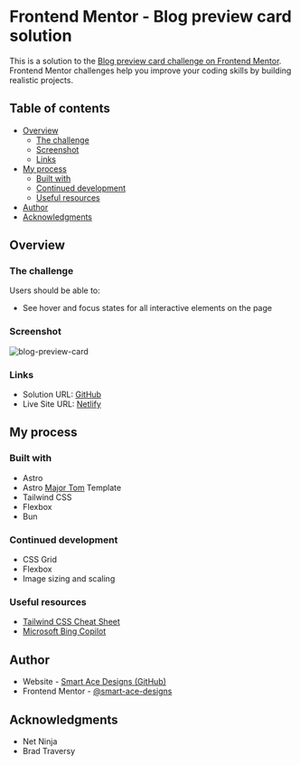 # Frontend Mentor - Blog preview card solution

This is a solution to the [Blog preview card challenge on Frontend Mentor](https://www.frontendmentor.io/challenges/blog-preview-card-ckPaj01IcS). Frontend Mentor challenges help you improve your coding skills by building realistic projects.

## Table of contents

- [Overview](#overview)
  - [The challenge](#the-challenge)
  - [Screenshot](#screenshot)
  - [Links](#links)
- [My process](#my-process)
  - [Built with](#built-with)
  - [Continued development](#continued-development)
  - [Useful resources](#useful-resources)
- [Author](#author)
- [Acknowledgments](#acknowledgments)

## Overview

### The challenge

Users should be able to:

- See hover and focus states for all interactive elements on the page

### Screenshot
![blog-preview-card](https://github.com/Smart-Ace-Designs/Astro-Blog-Preview-Card/assets/132539186/3b2d985c-ab7a-49ad-aff2-f06a8a432416)

### Links

- Solution URL: [GitHub](https://github.com/Smart-Ace-Designs/Astro-Blog-Preview-Card)
- Live Site URL: [Netlify](https://smartacedesigns-astro-blog-pc.netlify.app/)

## My process

### Built with

- Astro
- Astro [Major Tom](https://github.com/Smart-Ace-Designs/Astro-Major-Tom) Template
- Tailwind CSS
- Flexbox
- Bun

### Continued development

- CSS Grid
- Flexbox
- Image sizing and scaling

### Useful resources

- [Tailwind CSS Cheat Sheet](https://tailwindcomponents.com/cheatsheet/)
- [Microsoft Bing Copilot](https://www.bing.com/chat?form=NTPCHB)

## Author

- Website - [Smart Ace Designs (GitHub)](https://github.com/Smart-Ace-Designs)
- Frontend Mentor - [@smart-ace-designs](https://www.frontendmentor.io/profile/Smart-Ace-Designs)

## Acknowledgments

- Net Ninja
- Brad Traversy
